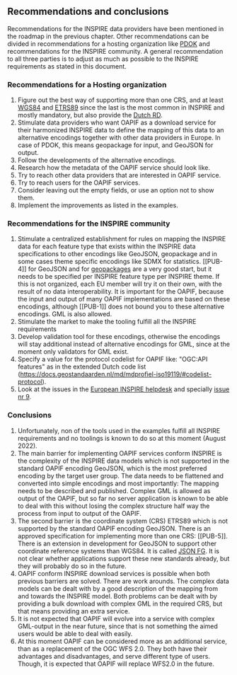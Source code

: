 ## Recommendations and conclusions

Recommendations for the INSPIRE data providers have been mentioned in the roadmap in the previous chapter.
Other recommendations can be divided in recommendations for a hosting organization like [PDOK](https://www.pdok.nl) and recommendations for the INSPIRE community.
A general recommendation to all three parties is to adjust as much as possible to the INSPIRE requirements as stated in this document.

### Recommendations for a Hosting organization

1. Figure out the best way of supporting more than one CRS, and at least [WGS84](https://epsg.io/4326) and [ETRS89](https://epsg.io/4258) since the last is the most common in INSPIRE and mostly mandatory, but also provide the [Dutch RD](https://www.opengis.net/def/crs/EPSG/0/28992).
2. Stimulate data providers who want OAPIF as a download service for their harmonized INSPIRE data to define the mapping of this data to an alternative encodings together with other data providers in Europe. In case of PDOK, this means geopackage for input, and GeoJSON for output.
3. Follow the developments of the alternative encodings.
4. Research how the metadata of the OAPIF service should look like.
5. Try to reach other data providers that are interested in OAPIF service.
6. Try to reach users for the OAPIF services.
7. Consider leaving out the empty fields, or use an option not to show them.
8. Implement the improvements as listed in the examples.

### Recommendations for the INSPIRE community

1. Stimulate a centralized establishment for rules on mapping the INSPIRE data for each feature type that exists within the INSPIRE data specifications to other encodings like GeoJSON, geopackage and in some cases theme specific encodings like SDMX for statistics. 
[[PUB-4]] for GeoJSON and for [geopackages](https://github.com/INSPIRE-MIF/gp-geopackage-encodings) are a very good start, but it needs to be specified per INSPIRE feature type per INSPIRE theme.
If this is not organized, each EU member will try it on their own, with the result of no data interoperability. It is important for the OAPIF, because the input and output of many OAPIF implementations are based on these encodings, although [[PUB-1]] does not bound you to these alternative encodings. GML is also allowed. 
2. Stimulate the market to make the tooling fulfill all the INSPIRE requirements
3. Develop validation tool for these encodings, otherwise the encodings will stay additional instead of alternative encodings for GML, since at the moment only validators for GML exist.
4. Specify a value for the protocol codelist for OAPIF like: "OGC:API features" as in the extended Dutch code list (https://docs.geostandaarden.nl/md/mdprofiel-iso19119/#codelist-protocol).
5. Look at the issues in the [European INSPIRE helpdesk](https://github.com/INSPIRE-MIF/helpdesk) and specially [issue nr 9](https://github.com/INSPIRE-MIF/helpdesk/issues/9).

### Conclusions

1. Unfortunately, non of the tools used in the examples fulfill all INSPIRE requirements and no toolings is known to do so at this moment (August 2022).
2. The main barrier for implementing OAPIF services conform INSPIRE is the complexity of the INSPIRE data models which is not supported in the standard OAPIF encoding GeoJSON, which is the most preferred encoding by the target user group.
The data needs to be flattened and converted into simple encodings and most importantly: The mapping needs to be described and published.
Complex GML is allowed as output of the OAPIF, but so far no server application is known to be able to deal with this without losing the complex structure half way the process from input to output of the OAPIF.
3. The second barrier is the coordinate system (CRS) ETRS89 which is not supported by the standard OAPIF encoding GeoJSON.
There is an approved specification for implementing more than one CRS: [[PUB-5]].
There is an extension in development for GeoJSON to support other coordinate reference systems than WGS84. It is called [JSON FG](https://github.com/opengeospatial/ogc-feat-geo-json).
It is not clear whether applications support these new standards already, but they will probably do so in the future.
4. OAPIF conform INSPIRE download services is possible when both previous barriers are solved. There are work arounds.
The complex data models can be dealt with by a good description of the mapping from and towards the INSPIRE model.
Both problems can be dealt with by providing a bulk download with complex GML in the required CRS, but that means providing an extra service.
5. It is not expected that OAPIF will evolve into a service with complex GML-output in the near future, since that is not something the aimed users would be able to deal with easily.
6. At this moment OAPIF can be considered more as an additional service, than as a replacement of the OGC WFS 2.0. They both have their advantages and disadvantages, and serve different type of users. Though, it is expected that OAPIF will replace WFS2.0 in the future.
